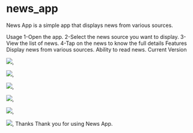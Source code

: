 # news_app

News App is a simple app that displays news from various sources.

Usage
1-Open the app.
2-Select the news source you want to display.
3-View the list of news.
4-Tap on the news to know the full details
Features
Display news from various sources.
Ability to read news.
Current Version

![](D:\photo\screen1.jpg),

![](D:\photo\screen2.jpg),

![](D:\photo\screen3.jpg),

![](D:\photo\screen4.jpg),

![](D:\photo\screen5.jpg),

![](D:\photo\screen6.jpg),
Thanks
Thank you for using News App.

